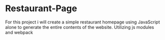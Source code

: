 # Restaurant-Page
For this project i will create a simple restaurant homepage using JavaScript alone to generate the entire contents of the website. Utilizing js modules and webpack
